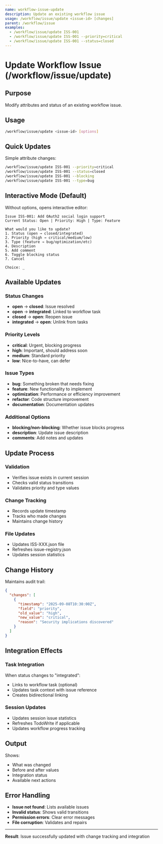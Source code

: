 ```yaml
---
name: workflow-issue-update
description: Update an existing workflow issue
usage: /workflow/issue/update <issue-id> [changes]
parent: /workflow/issue
examples:
  - /workflow/issue/update ISS-001
  - /workflow/issue/update ISS-001 --priority=critical
  - /workflow/issue/update ISS-001 --status=closed
---
```


# Update Workflow Issue (/workflow/issue/update)

## Purpose
Modify attributes and status of an existing workflow issue.

## Usage
```bash
/workflow/issue/update <issue-id> [options]
```

## Quick Updates
Simple attribute changes:
```bash
/workflow/issue/update ISS-001 --priority=critical
/workflow/issue/update ISS-001 --status=closed
/workflow/issue/update ISS-001 --blocking
/workflow/issue/update ISS-001 --type=bug
```

## Interactive Mode (Default)
Without options, opens interactive editor:
```
Issue ISS-001: Add OAuth2 social login support
Current Status: Open | Priority: High | Type: Feature

What would you like to update?
1. Status (open → closed/integrated)
2. Priority (high → critical/medium/low)  
3. Type (feature → bug/optimization/etc)
4. Description
5. Add comment
6. Toggle blocking status
7. Cancel

Choice: _
```

## Available Updates

### Status Changes
- **open** → **closed**: Issue resolved
- **open** → **integrated**: Linked to workflow task
- **closed** → **open**: Reopen issue
- **integrated** → **open**: Unlink from tasks

### Priority Levels
- **critical**: Urgent, blocking progress
- **high**: Important, should address soon
- **medium**: Standard priority
- **low**: Nice-to-have, can defer

### Issue Types  
- **bug**: Something broken that needs fixing
- **feature**: New functionality to implement
- **optimization**: Performance or efficiency improvement
- **refactor**: Code structure improvement
- **documentation**: Documentation updates

### Additional Options
- **blocking/non-blocking**: Whether issue blocks progress
- **description**: Update issue description
- **comments**: Add notes and updates

## Update Process

### Validation
- Verifies issue exists in current session
- Checks valid status transitions
- Validates priority and type values

### Change Tracking
- Records update timestamp
- Tracks who made changes
- Maintains change history

### File Updates
- Updates ISS-XXX.json file
- Refreshes issue-registry.json
- Updates session statistics

## Change History
Maintains audit trail:
```json
{
  "changes": [
    {
      "timestamp": "2025-09-08T10:30:00Z",
      "field": "priority",
      "old_value": "high",
      "new_value": "critical",
      "reason": "Security implications discovered"
    }
  ]
}
```

## Integration Effects

### Task Integration
When status changes to "integrated":
- Links to workflow task (optional)
- Updates task context with issue reference
- Creates bidirectional linking

### Session Updates
- Updates session issue statistics
- Refreshes TodoWrite if applicable
- Updates workflow progress tracking

## Output
Shows:
- What was changed
- Before and after values
- Integration status
- Available next actions

## Error Handling
- **Issue not found**: Lists available issues
- **Invalid status**: Shows valid transitions
- **Permission errors**: Clear error messages
- **File corruption**: Validates and repairs

---

**Result**: Issue successfully updated with change tracking and integration